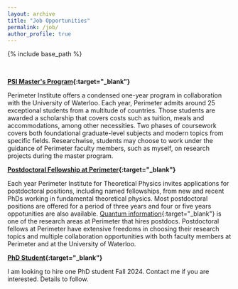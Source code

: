```yaml
---
layout: archive
title: "Job Opportunities"
permalink: /job/
author_profile: true
---
```


{% include base_path %}

&nbsp;

**[PSI Master's Program](https://perimeterinstitute.ca/psi-masters-program){:target="_blank"}**

Perimeter Institute offers a condensed one-year program in collaboration with the University of Waterloo. Each year, Perimeter admits around 25 exceptional students from a multitude of countries. Those students are awarded a scholarship that covers costs such as tuition, meals and accommodations, among other necessities. Two phases of coursework covers both foundational graduate-level subjects and modern topics from specific fields. Researchwise, students may choose to work under the guidance of Perimeter faculty members, such as myself, on research projects during the master program. 

**[Postdoctoral Fellowship at Perimeter](https://perimeterinstitute.ca/jobs/perimeter-postdoctoral-program){:target="_blank"}**

Each year Perimeter Institute for Theoretical Physics invites applications for postdoctoral positions, including named fellowships, from new and recent PhDs working in fundamental theoretical physics. Most postdoctoral positions are offered for a period of three years and four or five years oppotunities are also available. [Quantum information](https://perimeterinstitute.ca/quantum-information-0){:target="_blank"} is one of the research areas at Perimeter that hires postdocs. Postdoctoral fellows at Perimeter have extensive freedoms in choosing their research topics and multiple collaboration opportunities with both faculty members at Perimeter and at the University of Waterloo. 

**[PhD Student](https://perimeterinstitute.ca/phd-students){:target="_blank"}**

I am looking to hire one PhD student Fall 2024. Contact me if you are interested. Details to follow. 
